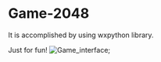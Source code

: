 # Game-2048
It is accomplished by using wxpython library.

Just for fun!
![Game_interface](Game-2048/Game_Interface.PNG);
